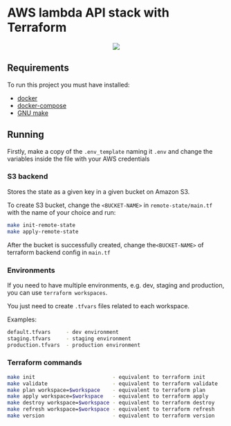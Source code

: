 # AWS lambda API stack with Terraform

<p align=center>
<img src="https://user-images.githubusercontent.com/7226038/115152327-0449ce00-a047-11eb-9430-3e7b0b760921.jpg">
</p>

## Requirements

To run this project you must have installed:

- [docker](https://www.docker.com/)
- [docker-compose](https://docs.docker.com/compose/)
- [GNU make](https://www.gnu.org/software/make/)

## Running

Firstly, make a copy of the `.env_template` naming it `.env` and change
the variables inside the file with your AWS credentials

### S3 backend

Stores the state as a given key in a given bucket on Amazon S3.

To create S3 bucket, change the `<BUCKET-NAME>` in `remote-state/main.tf` with the name of your choice and run:

```bash
make init-remote-state
make apply-remote-state
```

After the bucket is successfully created, change the`<BUCKET-NAME>` of terraform backend config in `main.tf`

### Environments

If you need to have multiple environments, e.g. dev, staging and production, you can use `terraform workspaces`.

You just need to create `.tfvars` files related to each workspace.

Examples:

```bash
default.tfvars     - dev environment
staging.tfvars     - staging environment
production.tfvars  - production environment
```

### Terraform commands

```bash
make init                         - equivalent to terraform init
make validate                     - equivalent to terraform validate
make plan workspace=$workspace    - equivalent to terraform plan
make apply workspace=$workspace   - equivalent to terraform apply
make destroy workspace=$workspace - equivalent to terraform destroy
make refresh workspace=$workspace - equivalent to terraform refresh
make version                      - equivalent to terraform version
```